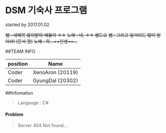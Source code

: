 # DSM 기숙사 프로그램 
started by 2017.01.02 

~~쌤 : 새해복 많이받아 얘들아 ㅎㅎ~~
~~노예 : 네, ㅎㅎ 쌤도요~~
~~쌤 : 그리고 일거리도 많이 받아라! (문서 쾅)~~
~~노예 : 하...++인생++...~~

##TEAM INFO

| position | Name |
|--------|--------|
| Coder | XenoAron (20119) |
| Coder | GyungDal (20302) |


##Infomation
> Langauge : C#


#### Problem
> Server 404 Not found...